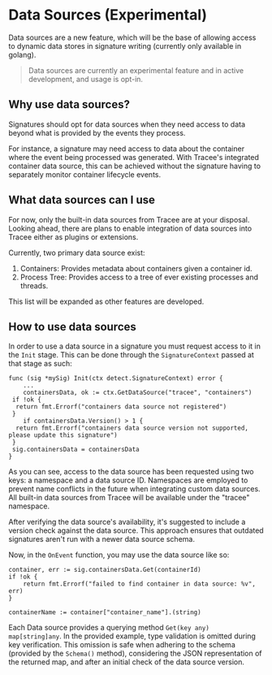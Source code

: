 # Data Sources (Experimental)

Data sources are a new feature, which will be the base of allowing access to
dynamic data stores in signature writing (currently only available in golang).

> Data sources are currently an experimental feature and in active development,
> and usage is opt-in.

## Why use data sources?

Signatures should opt for data sources when they need access to data beyond what
is provided by the events they process.

For instance, a signature may need access to data about the container where the
event being processed was generated. With Tracee's integrated container data
source, this can be achieved without the signature having to separately monitor
container lifecycle events.

## What data sources can I use

For now, only the built-in data sources from Tracee are at your disposal.
Looking ahead, there are plans to enable integration of data sources into Tracee
either as plugins or extensions.

Currently, two primary data source exist:

1. Containers: Provides metadata about containers given a container id.
1. Process Tree: Provides access to a tree of ever existing processes and threads.

This list will be expanded as other features are developed.

## How to use data sources

In order to use a data source in a signature you must request access to it in
the `Init` stage. This can be done through the `SignatureContext` passed at that
stage as such:

```golang
func (sig *mySig) Init(ctx detect.SignatureContext) error {
    ...
    containersData, ok := ctx.GetDataSource("tracee", "containers")
 if !ok {
  return fmt.Errorf("containers data source not registered")
 }
    if containersData.Version() > 1 {
  return fmt.Errorf("containers data source version not supported, please update this signature")
 }
 sig.containersData = containersData
}
```

As you can see, access to the data source has been requested using two keys: a
namespace and a data source ID. Namespaces are employed to prevent name
conflicts in the future when integrating custom data sources. All built-in data
sources from Tracee will be available under the "tracee" namespace.

After verifying the data source's availability, it's suggested to include a
version check against the data source. This approach ensures that outdated
signatures aren't run with a newer data source schema.

Now, in the `OnEvent` function, you may use the data source like so:

```golang
container, err := sig.containersData.Get(containerId)
if !ok {
    return fmt.Errorf("failed to find container in data source: %v", err)
}

containerName := container["container_name"].(string)
```

Each Data source provides a querying method `Get(key any) map[string]any`. In
the provided example, type validation is omitted during key verification. This
omission is safe when adhering to the schema (provided by the `Schema()`
method), considering the JSON representation of the returned map, and after an
initial check of the data source version.
